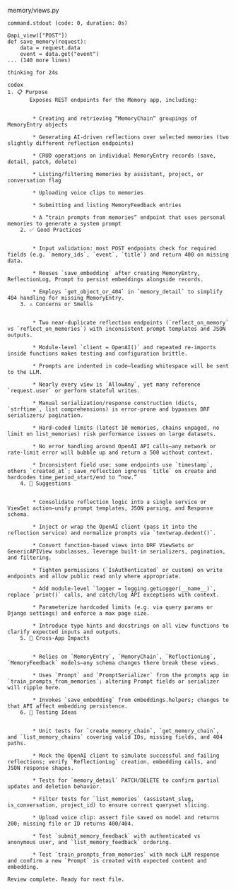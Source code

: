 memory/views.py

    command.stdout (code: 0, duration: 0s)

    @api_view(["POST"])
    def save_memory(request):
        data = request.data
        event = data.get("event")
    ... (140 more lines)

    thinking for 24s

    codex
    1. 📋 Purpose
           Exposes REST endpoints for the Memory app, including:


            * Creating and retrieving “MemoryChain” groupings of MemoryEntry objects

            * Generating AI‐driven reflections over selected memories (two slightly different reflection endpoints)

            * CRUD operations on individual MemoryEntry records (save, detail, patch, delete)

            * Listing/filtering memories by assistant, project, or conversation flag

            * Uploading voice clips to memories

            * Submitting and listing MemoryFeedback entries

            * A “train prompts from memories” endpoint that uses personal memories to generate a system prompt
        2. ✅ Good Practices


            * Input validation: most POST endpoints check for required fields (e.g. `memory_ids`, `event`, `title`) and return 400 on missing data.

            * Reuses `save_embedding` after creating MemoryEntry, ReflectionLog, Prompt to persist embeddings alongside records.

            * Employs `get_object_or_404` in `memory_detail` to simplify 404 handling for missing MemoryEntry.
        3. ⚠️ Concerns or Smells


            * Two near‐duplicate reflection endpoints (`reflect_on_memory` vs `reflect_on_memories`) with inconsistent prompt templates and JSON outputs.

            * Module‐level `client = OpenAI()` and repeated re-imports inside functions makes testing and configuration brittle.

            * Prompts are indented in code—leading whitespace will be sent to the LLM.

            * Nearly every view is `AllowAny`, yet many reference `request.user` or perform stateful writes.

            * Manual serialization/response construction (dicts, `strftime`, list comprehensions) is error-prone and bypasses DRF serializers/ pagination.

            * Hard-coded limits (latest 10 memories, chains unpaged, no limit on list_memories) risk performance issues on large datasets.

            * No error handling around OpenAI API calls—any network or rate-limit error will bubble up and return a 500 without context.

            * Inconsistent field use: some endpoints use `timestamp`, others `created_at`; save_reflection ignores `title` on create and hardcodes time_period_start/end to “now.”
        4. 🔧 Suggestions


            * Consolidate reflection logic into a single service or ViewSet action—unify prompt templates, JSON parsing, and Response schema.

            * Inject or wrap the OpenAI client (pass it into the reflection service) and normalize prompts via `textwrap.dedent()`.

            * Convert function‐based views into DRF ViewSets or GenericAPIView subclasses, leverage built-in serializers, pagination, and filtering.

            * Tighten permissions (`IsAuthenticated` or custom) on write endpoints and allow public read only where appropriate.

            * Add module‐level `logger = logging.getLogger(__name__)`, replace `print()` calls, and catch/log API exceptions with context.

            * Parameterize hardcoded limits (e.g. via query params or Django settings) and enforce a max page size.

            * Introduce type hints and docstrings on all view functions to clarify expected inputs and outputs.
        5. 🔗 Cross-App Impacts


            * Relies on `MemoryEntry`, `MemoryChain`, `ReflectionLog`, `MemoryFeedback` models—any schema changes there break these views.

            * Uses `Prompt` and `PromptSerializer` from the prompts app in `train_prompts_from_memories`; altering Prompt fields or serializer will ripple here.

            * Invokes `save_embedding` from embeddings.helpers; changes to that API affect embedding persistence.
        6. 🧪 Testing Ideas


            * Unit tests for `create_memory_chain`, `get_memory_chain`, and `list_memory_chains` covering valid IDs, missing fields, and 404 paths.

            * Mock the OpenAI client to simulate successful and failing reflections; verify `ReflectionLog` creation, embedding calls, and JSON response shapes.

            * Tests for `memory_detail` PATCH/DELETE to confirm partial updates and deletion behavior.

            * Filter tests for `list_memories` (assistant_slug, is_conversation, project_id) to ensure correct queryset slicing.

            * Upload voice clip: assert file saved on model and returns 200; missing file or ID returns 400/404.

            * Test `submit_memory_feedback` with authenticated vs anonymous user, and `list_memory_feedback` ordering.

            * Test `train_prompts_from_memories` with mock LLM response and confirm a new `Prompt` is created with expected content and embedding.

    Review complete. Ready for next file.
